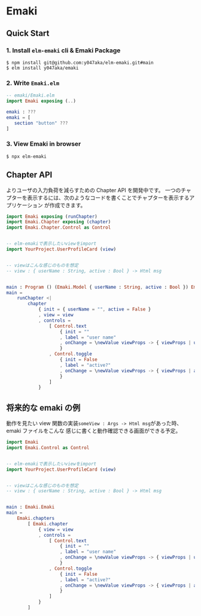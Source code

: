 # Emaki

## Quick Start

### 1. Install `elm-emaki` cli & Emaki Package

```shell
$ npm install git@github.com:y047aka/elm-emaki.git#main
$ elm install y047aka/emaki
```

### 2. Write `Emaki.elm`

```elm
-- emaki/Emaki.elm
import Emaki exposing (..)

emaki : ???
emaki = [
   section "button" ???
]
```

### 3. View Emaki in browser

```shell
$ npx elm-emaki
```

## Chapter API

よりユーザの入力負荷を減らすための Chapter API を開発中です。
一つのチャプターを表示するには、次のようなコードを書くことでチャプターを表示するアプリケーション
が作成できます。

```elm
import Emaki exposing (runChapter)
import Emaki.Chapter exposing (chapter)
import Emaki.Chapter.Control as Control


-- elm-emakiで表示したいviewをimport
import YourProject.UserProfileCard (view)


-- viewはこんな感じのものを想定
-- view : { userName : String, active : Bool } -> Html msg


main : Program () (Emaki.Model { userName : String, active : Bool }) Emaki.Msg
main =
    runChapter <|
        chapter
            { init = { userName = "", active = False }
            , view = view
            , controls =
                [ Control.text
                    { init = ""
                    , label = "user name"
                    , onChange = \newValue viewProps -> { viewProps | userName = newValue }
                    }
                , Control.toggle
                    { init = False
                    , label = "active?"
                    , onChange = \newValue viewProps -> { viewProps | active = newValue }
                    }
                ]
            }
```

## 将来的な emaki の例

動作を見たい view 関数の実装`someView : Args -> Html msg`があった時、emaki ファイルをこんな
感じに書くと動作確認できる画面ができる予定。

```elm
import Emaki
import Emaki.Control as Control


-- elm-emakiで表示したいviewをimport
import YourProject.UserProfileCard (view)


-- viewはこんな感じのものを想定
-- view : { userName : String, active : Bool } -> Html msg


main : Emaki.Emaki
main =
    Emaki.chapters
        [ Emaki.chapter
            { view = view
            , controls =
                [ Control.text
                    { init = ""
                    , label = "user name"
                    , onChange = \newValue viewProps -> { viewProps | userName = newValue }
                    }
                , Control.toggle
                    { init = False
                    , label = "active?"
                    , onChange = \newValue viewProps -> { viewProps | active = newValue }
                    }
                ]
            }
        ]
```
